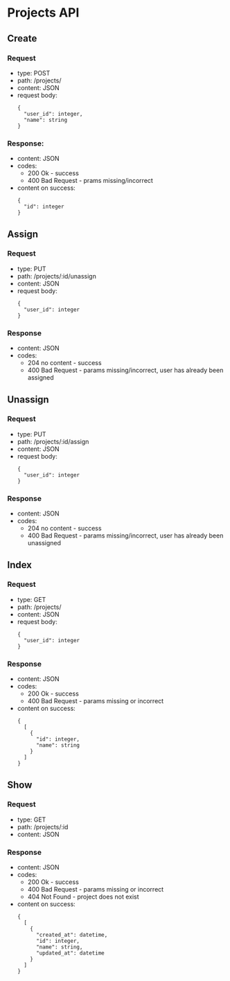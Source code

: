 # Projects API

## Create
### Request
- type: POST
- path: /projects/
- content: JSON
- request body:
  ```
  {
    "user_id": integer,
    "name": string
  }
  ```
  
### Response:
- content: JSON
- codes:
  - 200 Ok - success
  - 400 Bad Request - prams missing/incorrect
- content on success:
  ```
  {
    "id": integer
  }
  ```
  
## Assign
### Request
- type: PUT
- path: /projects/:id/unassign
- content: JSON
- request body:
  ```
  {
    "user_id": integer
  }
  ```
  
### Response
- content: JSON
- codes:
  - 204 no content - success
  - 400 Bad Request - params missing/incorrect, user has already been assigned
  
## Unassign
### Request
- type: PUT
- path: /projects/:id/assign
- content: JSON
- request body:
  ```
  {
    "user_id": integer
  }
  ```
### Response
- content: JSON
- codes:
  - 204 no content - success
  - 400 Bad Request - params missing/incorrect, user has already been unassigned
  
## Index
### Request
- type: GET
- path: /projects/
- content: JSON
- request body:
  ```
  {
    "user_id": integer
  }
  ```
  
### Response
- content: JSON
- codes:
  - 200 Ok - success
  - 400 Bad Request - params missing or incorrect
- content on success:
  ```
  {
    [
      {
        "id": integer,
        "name": string
      }
    ]
  }
  ```

## Show
### Request
- type: GET
- path: /projects/:id
- content: JSON
  
### Response
- content: JSON
- codes:
  - 200 Ok - success
  - 400 Bad Request - params missing or incorrect
  - 404 Not Found - project does not exist
- content on success:
  ```
  {
    [
      {
        "created_at": datetime,
        "id": integer,
        "name": string,
        "updated_at": datetime
      }
    ]
  }
  ```
